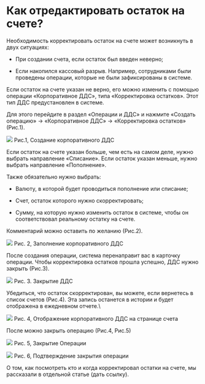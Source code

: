 # Как отредактировать остаток на счете?

Необходимость корректировать остаток на счете может возникнуть в двух ситуациях:

- При создании счета, если остаток был введен неверно;

- Если накопился кассовый разрыв. Например, сотрудниками были проведены операции, которые не были зафиксированы в системе. 

Если остаток на счете указан не верно, его можно изменить с помощью операции «Корпоративное ДДС», типа «Корректировка остатков». Этот тип ДДС предустановлен в системе.

Для этого перейдите в раздел «Операции и ДДС» и нажмите «Создать операцию» → «Корпоративное ДДС» → «Корректировка остатков» (Рис.1).

![](https://lh7-us.googleusercontent.com/lfpYpbLl8HmF3iUsgQ_LphNUozSlJIApIEELqgLPHvaHnFBXTNY0efzBxyhGOh2Dh3HDJEM0JyLvKQbACDQaTqg7dfWUCN0DoLpDb7Fe7NtSkQ1ZWTSCeLZ89oaXDBDCErM9IRWYsXBq9nqAXqZ-84c)
Рис.1, Создание корпоративного ДДС

Если остаток на счете указан больше, чем есть на самом деле, нужно выбрать направление «Списание». Если остаток указан меньше, нужно выбрать направление «Пополнение».

Также обязательно нужно выбрать:

- Валюту, в которой будет проводиться пополнение или списание;

- Счет, остаток которого нужно скорректировать;

- Сумму, на которую нужно изменить остаток в системе, чтобы он соответствовал реальному остатку на счете. 

Комментарий можно оставить по желанию (Рис.2).

![](https://lh7-us.googleusercontent.com/Qw2D9mVoy0o76YLIQgPLACKYOmqLrPdFerg50m4b5G9jVpVaElS-hEqMYNn6UfAExz8anTqVjm4iZYY0etwNUzn-TEXIfomSo_3aexKcsbPO65hkXDR0KwWLOOkfvxcRZJtNMqAoZuKsFvlwlgLCaGI)
Рис. 2, Заполнение корпоративного ДДС

После создания операции, система перенаправит вас в карточку операции. Чтобы корректировка остатков прошла успешно, ДДС нужно закрыть (Рис.3).

![](https://lh7-us.googleusercontent.com/4uLBOHUHQfdjf3QTfUJrxDSFp1aNalv-wLlL8mebOvPJsQcPkAF1EqTMD5S256zA46X0dWqME98zsavcCAFWm50Icw7lC9Lv8Bp0SY-Je7ufNZYRIsKpRKJgO5Fr52RffFm_E7unLnRFEtP8ZWlB110)
Рис. 3. Закрытие ДДС

Убедиться, что остаток скорректирован, вы можете, если вернетесь в список счетов (Рис.4). Эта запись останется в истории и будет отображена в ежедневном отчете.\

![](https://lh7-us.googleusercontent.com/-C0RT4mNDGbBPgsNsyLRfmxyXdN3PInsO28Lm7zmA6Kq5mcjAEeHM6W-ldrwlKfGiHuTAYbe8qecn_EH8x7jnGy3x-FcWN8mFBZzaiX9UjDn6i-LXibR6M7-yU7w-fMe2HbMGEiv24tFD-sQw7HBYpM)
Рис. 4, Отображение корпоративного ДДС на странице счета

После можно закрыть операцию (Рис.4, Рис.5)

![](https://lh7-us.googleusercontent.com/0d1IcDel7kegvTFY3SVqgLjFJADIALoGJgAQ93TeRCwaJvEbAPF29sV-SzxlRoTVIKKQ4bwR1dUP5bB8e77tnvI3OJbtkOg1iuSWtpdyud7uGJa_ElSr9ArtJ_RgWUU5pFDbatg9Oh-wdQHYJSNECps)
Рис. 5, Закрытие Операции

![](https://lh7-us.googleusercontent.com/utB9gDlOJMjGBmYvccQCQfbV9hICRDyrcAEV1zFgV70_pqvWa-QDzGVCLewFfDincg9Xu9VO9yjrcMN4dsQWHH6-hFXiuSz2VA6z86F_7J8bLsWyyX9nkrt-1j3fRaOASXuzJijj0130UcoeG5ON86I)
Рис. 6, Подтверждение закрытия операции

О том, как посмотреть кто и когда корректировал остатки на счете, мы рассказали в отдельной статье (дать ссылку).
